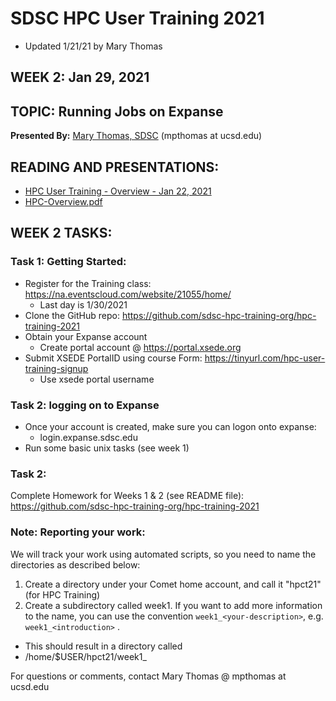 # SDSC HPC User Training 2021
* Updated 1/21/21 by Mary Thomas

## WEEK 2: Jan 29, 2021

## TOPIC:  Running Jobs on Expanse
**Presented By:** [Mary Thomas, SDSC](https://hpc-students.sdsc.edu/instr_bios/mary_thomas.html) (mpthomas at ucsd.edu)

## READING AND PRESENTATIONS:
* [HPC User Training - Overview - Jan 22, 2021](./hpc-user-training-overview-jan-22-2021.pdf)
* [HPC-Overview.pdf](./hpc-overview.pdf)

## WEEK 2 TASKS:

### Task 1: Getting Started:
* Register for the Training class: https://na.eventscloud.com/website/21055/home/
   * Last day is 1/30/2021
* Clone the GitHub repo: https://github.com/sdsc-hpc-training-org/hpc-training-2021
* Obtain your Expanse  account
   * Create portal account @ https://portal.xsede.org 
* Submit XSEDE PortalID using course Form:  https://tinyurl.com/hpc-user-training-signup
   * Use xsede portal username

### Task 2:  logging on to Expanse
* Once your account is created, make sure you can logon onto expanse:
   * login.expanse.sdsc.edu
* Run some basic unix tasks (see week 1)

### Task 2: 
Complete Homework for Weeks 1 & 2 (see README file):
https://github.com/sdsc-hpc-training-org/hpc-training-2021

### Note:  Reporting your work:
We will track your work using automated scripts, so you need to name the directories as described below:

1. Create a directory under your Comet home account, and call it "hpct21" (for HPC Training)
2. Create a subdirectory called week1. If you want to add more information to the name, you can
use the convention `week1_<your-description>`, e.g. `week1_<introduction>` .
* This should result in a directory called 
*	/home/$USER/hpct21/week1_<your-description>


For questions or comments, contact Mary Thomas @ mpthomas  at  ucsd.edu
